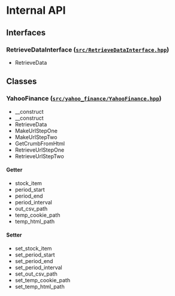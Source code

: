 # Internal API

## Interfaces

### RetrieveDataInterface ([`src/RetrieveDataInterface.hpp`]( ../src/RetrieveDataFromYahooFinance.hpp ))
- RetrieveData

## Classes

### YahooFinance ([`src/yahoo_finance/YahooFinance.hpp`]( ../src/yahoo_finance/YahooFinance.hpp ))
- __construct
- __construct
- RetrieveData
- MakeUrlStepOne
- MakeUrlStepTwo
- GetCrumbFromHtml
- RetrieveUrlStepOne
- RetrieveUrlStepTwo

#### Getter
- stock_item
- period_start
- period_end
- period_interval
- out_csv_path
- temp_cookie_path
- temp_html_path

#### Setter
- set_stock_item
- set_period_start
- set_period_end
- set_period_interval
- set_out_csv_path
- set_temp_cookie_path
- set_temp_html_path


